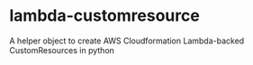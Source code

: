# lambda-customresource
A helper object to create AWS Cloudformation Lambda-backed CustomResources in python
